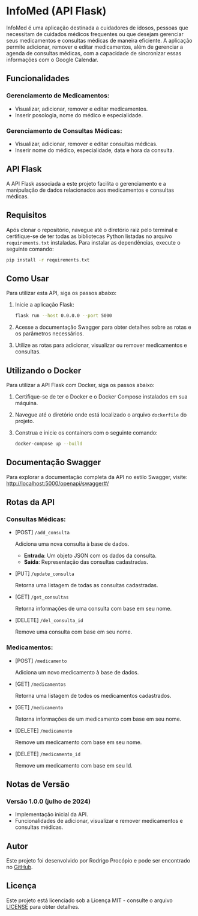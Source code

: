 # InfoMed (API Flask)

InfoMed é uma aplicação destinada a cuidadores de idosos, pessoas que necessitam de cuidados médicos frequentes ou que desejam gerenciar seus medicamentos e consultas médicas de maneira eficiente. A aplicação permite adicionar, remover e editar medicamentos, além de gerenciar a agenda de consultas médicas, com a capacidade de sincronizar essas informações com o Google Calendar.

## Funcionalidades

### Gerenciamento de Medicamentos:

- Visualizar, adicionar, remover e editar medicamentos.
- Inserir posologia, nome do médico e especialidade.

### Gerenciamento de Consultas Médicas:

- Visualizar, adicionar, remover e editar consultas médicas.
- Inserir nome do médico, especialidade, data e hora da consulta.

## API Flask

A API Flask associada a este projeto facilita o gerenciamento e a manipulação de dados relacionados aos medicamentos e consultas médicas.

## Requisitos

Após clonar o repositório, navegue até o diretório raiz pelo terminal e certifique-se de ter todas as bibliotecas Python listadas no arquivo `requirements.txt` instaladas. Para instalar as dependências, execute o seguinte comando:

```bash
pip install -r requirements.txt
```

## Como Usar

Para utilizar esta API, siga os passos abaixo:

1. Inicie a aplicação Flask:

   ```bash
   flask run --host 0.0.0.0 --port 5000
   ```

2. Acesse a documentação Swagger para obter detalhes sobre as rotas e os parâmetros necessários.

3. Utilize as rotas para adicionar, visualizar ou remover medicamentos e consultas.

## Utilizando o Docker

Para utilizar a API Flask com Docker, siga os passos abaixo:

1. Certifique-se de ter o Docker e o Docker Compose instalados em sua máquina.

2. Navegue até o diretório onde está localizado o arquivo `dockerfile` do projeto.

3. Construa e inicie os containers com o seguinte comando:

   ```bash
   docker-compose up --build
   ```

## Documentação Swagger

Para explorar a documentação completa da API no estilo Swagger, visite: [http://localhost:5000/openapi/swagger#/](http://localhost:5000/openapi/swagger#/)

## Rotas da API
### Consultas Médicas:
- [POST] `/add_consulta`
  
  Adiciona uma nova consulta à base de dados.

  - **Entrada**: Um objeto JSON com os dados da consulta.
  - **Saída**: Representação das consultas cadastradas.

- [PUT] `/update_consulta`
  
  Retorna uma listagem de todas as consultas cadastradas.

- [GET] `/get_consultas`
  
  Retorna informações de uma consulta com base em seu nome.

- [DELETE] `/del_consulta_id`
  
  Remove uma consulta com base em seu nome.

### Medicamentos:
- [POST] `/medicamento`

  Adiciona um novo medicamento à base de dados.

- [GET] `/medicamentos`

  Retorna uma listagem de todos os medicamentos cadastrados.

- [GET] `/medicamento`

  Retorna informações de um medicamento com base em seu nome.

- [DELETE] `/medicamento`

  Remove um medicamento com base em seu nome.

- [DELETE] `/medicamento_id`

  Remove um medicamento com base em seu Id.

## Notas de Versão

### Versão 1.0.0 (julho de 2024)

- Implementação inicial da API.
- Funcionalidades de adicionar, visualizar e remover medicamentos e consultas médicas.

## Autor

Este projeto foi desenvolvido por Rodrigo Procópio e pode ser encontrado no [GitHub](https://github.com/RodrigoProcopio).

## Licença

Este projeto está licenciado sob a Licença MIT - consulte o arquivo [LICENSE](https://github.com/RodrigoProcopio/MVP_InfoMed_API/blob/main/LICENSE.md) para obter detalhes.
